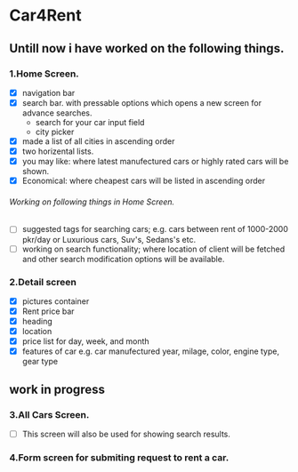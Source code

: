 # Car4Rent
## Untill now i have worked on the following things.

### 1.Home Screen.  
   - [x] navigation bar  
   - [x] search bar. with pressable options which opens a new screen for advance searches.  
      - search for your car input field  
       - city picker  <br />
- [x] made a list of all cities in ascending order <br/>
- [x] two horizental lists.  <br/>
- [x] you may like: where latest manufectured cars or highly rated cars will be shown.  
- [x] Economical: where cheapest cars will be listed in ascending order
     
###### Working on following things in Home Screen.  
   - [ ] suggested tags for searching cars; e.g. cars between rent of 1000-2000 pkr/day  or Luxurious cars, Suv's, Sedans's etc.
   - [ ] working on search functionality; where location of client will be fetched and other search modification options will be available.  <br/>
  
### 2.Detail screen  
   - [x] pictures container
   - [x] Rent price bar
   - [x] heading
   - [x] location
   - [x] price list for day, week, and month
   - [x] features of car e.g. car manufectured year, milage, color, engine type, gear type
 
 ## work in progress
 ### 3.All Cars Screen.  
   - [ ] This screen will also be used for showing search results.  
   
### 4.Form screen for submiting request to rent a car.

